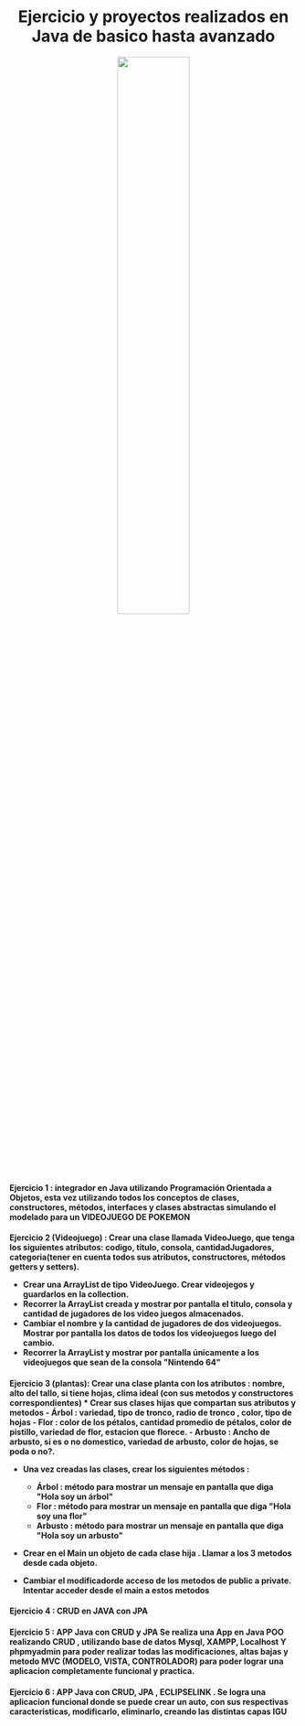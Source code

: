 <h1 align="center"> Ejercicio y proyectos realizados en Java de basico hasta avanzado </h1>
<p align="center">
  <img width="50%"
src="https://miracomosehace.com/wp-content/uploads/2020/07/logo-java.jpg?ezimgfmt=ng%3Awebp%2Fngcb1%2Frs%3Adevice%2Frscb1-1"/>
</p>
<h4>Ejercicio 1 : integrador en Java utilizando Programación Orientada a Objetos, esta vez utilizando todos los conceptos de clases, constructores, métodos, interfaces y clases abstractas simulando el modelado para un VIDEOJUEGO DE POKEMON</h4>


<h4>Ejercicio 2 (Videojuego) : Crear una clase llamada VideoJuego, que tenga los siguientes atributos:
codigo, titulo, consola, cantidadJugadores, categoria(tener en cuenta todos sus atributos, constructores, métodos getters y setters).


- Crear una ArrayList de tipo VideoJuego. Crear  videojegos y guardarlos en la collection.
- Recorrer la ArrayList creada y mostrar por pantalla el titulo, consola y cantidad de jugadores de los video juegos almacenados.
- Cambiar el nombre y la cantidad de jugadores de dos videojuegos. Mostrar por pantalla los datos de todos los videojuegos luego del cambio.
- Recorrer la ArrayList y mostrar por pantalla únicamente a los videojuegos que sean de la consola "Nintendo 64"</h4>


<h4>Ejercicio 3 (plantas): Crear una clase planta con los atributos : nombre, alto del tallo, si tiene hojas, clima ideal (con sus metodos y constructores correspondientes)
* Crear sus clases hijas que compartan  sus atributos y metodos
  - Árbol : variedad, tipo de tronco, radio de tronco , color, tipo de hojas
  - Flor  : color de los pétalos, cantidad promedio de pétalos, color de pistillo, variedad de flor, estacion que florece.
  - Arbusto : Ancho de arbusto, si es o no domestico, variedad de arbusto, color de hojas, se poda o no?.

* Una vez creadas las clases, crear los siguientes métodos :
  - Árbol : método para mostrar un mensaje en pantalla que diga   "Hola soy un árbol"
  - Flor : método para mostrar un mensaje en pantalla que diga    "Hola soy una flor"
  - Arbusto : método para mostrar un mensaje en pantalla que diga "Hola soy un arbusto"
  
* Crear en el Main un objeto  de cada clase hija . Llamar a los 3 metodos desde cada objeto.
* Cambiar el modificadorde acceso de los metodos de public a private. Intentar acceder desde el main  a estos metodos</h4>

<h4>Ejercicio 4 : CRUD en JAVA con JPA </h4> 

<h4>Ejercicio 5 : APP Java con CRUD  y JPA 
 Se realiza una App en Java POO  realizando CRUD , utilizando base de datos Mysql, XAMPP, Localhost Y phpmyadmin para poder realizar todas las modificaciones, altas bajas y metodo MVC (MODELO, VISTA, CONTROLADOR) para poder lograr una aplicacion completamente funcional y practica.    </h4> 


<h4>Ejercicio 6 : APP Java con CRUD,   JPA , ECLIPSELINK .
Se logra una aplicacion funcional donde se puede crear un auto, con sus respectivas caracteristicas, modificarlo, eliminarlo, creando las distintas capas IGU</h4>

